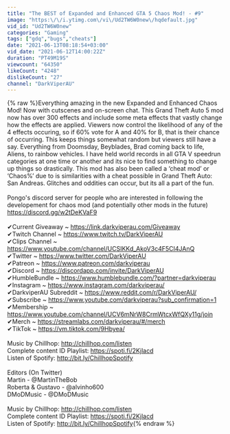 ```yaml
---
title: "The BEST of Expanded and Enhanced GTA 5 Chaos Mod! - #9"
image: "https:\/\/i.ytimg.com\/vi\/Ud2TW6W0new\/hqdefault.jpg"
vid_id: "Ud2TW6W0new"
categories: "Gaming"
tags: ["gdq","bugs","cheats"]
date: "2021-06-13T08:18:54+03:00"
vid_date: "2021-06-12T14:00:22Z"
duration: "PT49M19S"
viewcount: "64350"
likeCount: "4248"
dislikeCount: "27"
channel: "DarkViperAU"
---
```

{% raw %}Everything amazing in the new Expanded and Enhanced Chaos Mod! Now with cutscenes and on-screen chat. This Grand Theft Auto 5 mod now has over 300 effects and include some meta effects that vastly change how the effects are applied. Viewers now control the likelihood of any of the 4 effects occuring, so if 60% vote for A and 40% for B, that is their chance of occurring. This keeps things somewhat random but viewers still have a say. Everything from Doomsday, Beyblades, Brad coming back to life, Aliens, to rainbow vehicles. I have held world records in all GTA V speedrun categories at one time or another and its nice to find something to change up things so drastically. This mod has also been called a ‘cheat mod’ or ‘Chaos%’ due to is similarities with a cheat possible in Grand Theft Auto: San Andreas. Glitches and oddities can occur, but its all a part of the fun.<br /><br />Pongo's discord server for people who are interested in following the developement for chaos mod (and potentially other mods in the future) <a rel="nofollow" target="blank" href="https://discord.gg/w2tDeKVaF9">https://discord.gg/w2tDeKVaF9</a> <br /><br />✔Current Giveaway ~ <a rel="nofollow" target="blank" href="https://link.darkviperau.com/Giveaway">https://link.darkviperau.com/Giveaway</a><br />✔Twitch Channel ~ <a rel="nofollow" target="blank" href="https://www.twitch.tv/DarkViperAU">https://www.twitch.tv/DarkViperAU</a><br />✔Clips Channel ~ <a rel="nofollow" target="blank" href="https://www.youtube.com/channel/UCSIKKd_AkoV3c4F5CI4JAnQ">https://www.youtube.com/channel/UCSIKKd_AkoV3c4F5CI4JAnQ</a><br />✔Twitter ~ <a rel="nofollow" target="blank" href="https://www.twitter.com/DarkViperAU">https://www.twitter.com/DarkViperAU</a><br />✔Patreon ~ <a rel="nofollow" target="blank" href="https://www.patreon.com/darkviperau">https://www.patreon.com/darkviperau</a><br />✔Discord ~ <a rel="nofollow" target="blank" href="https://discordapp.com/invite/DarkViperAU">https://discordapp.com/invite/DarkViperAU</a><br />✔HumbleBundle ~ <a rel="nofollow" target="blank" href="https://www.humblebundle.com/?partner=darkviperau">https://www.humblebundle.com/?partner=darkviperau</a><br />✔Instagram ~ <a rel="nofollow" target="blank" href="https://www.instagram.com/darkviperau/">https://www.instagram.com/darkviperau/</a><br />✔DarkviperAU Subreddit ~ <a rel="nofollow" target="blank" href="https://www.reddit.com/r/DarkViperAU/">https://www.reddit.com/r/DarkViperAU/</a><br />✔Subscribe ~ <a rel="nofollow" target="blank" href="https://www.youtube.com/darkviperau?sub_confirmation=1">https://www.youtube.com/darkviperau?sub_confirmation=1</a><br />✔Membership ~ <a rel="nofollow" target="blank" href="https://www.youtube.com/channel/UCV6mNrW8CrmWtcxWfQXy11g/join">https://www.youtube.com/channel/UCV6mNrW8CrmWtcxWfQXy11g/join</a><br />✔Merch ~ <a rel="nofollow" target="blank" href="https://streamlabs.com/darkviperau/#/merch">https://streamlabs.com/darkviperau/#/merch</a><br />✔TikTok ~ <a rel="nofollow" target="blank" href="https://vm.tiktok.com/9Hbyea/">https://vm.tiktok.com/9Hbyea/</a><br /><br />Music by Chillhop: <a rel="nofollow" target="blank" href="http://chillhop.com/listen">http://chillhop.com/listen</a><br />Complete content ID Playlist: <a rel="nofollow" target="blank" href="https://spoti.fi/2Kjlacd">https://spoti.fi/2Kjlacd</a><br />Listen of Spotify: <a rel="nofollow" target="blank" href="http://bit.ly/ChillhopSpotify">http://bit.ly/ChillhopSpotify</a><br /><br />Editors (On Twitter)<br />Martin - @MartinTheBob <br />Roberta &amp; Gustavo - @alvinho600<br />DMoDMusic - @DMoDMusic <br /><br />Music by Chillhop: <a rel="nofollow" target="blank" href="http://chillhop.com/listen">http://chillhop.com/listen</a><br />Complete content ID Playlist: <a rel="nofollow" target="blank" href="https://spoti.fi/2Kjlacd">https://spoti.fi/2Kjlacd</a><br />Listen of Spotify: <a rel="nofollow" target="blank" href="http://bit.ly/ChillhopSpotify">http://bit.ly/ChillhopSpotify</a>{% endraw %}
